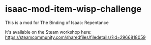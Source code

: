 # isaac-mod-item-wisp-challenge

This is a mod for The Binding of Isaac: Repentance

It's available on the Steam workshop here: https://steamcommunity.com/sharedfiles/filedetails/?id=2966818059